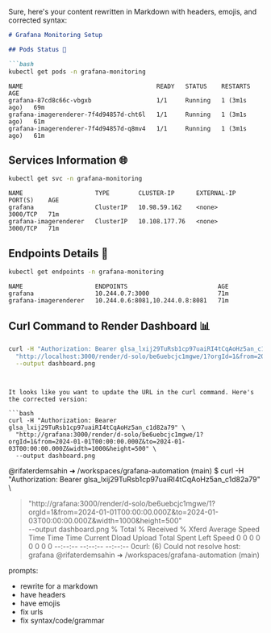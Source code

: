Sure, here's your content rewritten in Markdown with headers, emojis, and corrected syntax:

```markdown
# Grafana Monitoring Setup

## Pods Status 🚀

```bash
kubectl get pods -n grafana-monitoring
```

```
NAME                                     READY   STATUS    RESTARTS       AGE
grafana-87cd8c66c-vbgxb                  1/1     Running   1 (3m1s ago)   69m
grafana-imagerenderer-7f4d94857d-cht6l   1/1     Running   1 (3m1s ago)   61m
grafana-imagerenderer-7f4d94857d-q8mv4   1/1     Running   1 (3m1s ago)   61m
```

## Services Information 🌐

```bash
kubectl get svc -n grafana-monitoring
```

```
NAME                    TYPE        CLUSTER-IP      EXTERNAL-IP   PORT(S)    AGE
grafana                 ClusterIP   10.98.59.162    <none>        3000/TCP   71m
grafana-imagerenderer   ClusterIP   10.108.177.76   <none>        3000/TCP   71m
```

## Endpoints Details 📍

```bash
kubectl get endpoints -n grafana-monitoring
```

```
NAME                    ENDPOINTS                         AGE
grafana                 10.244.0.7:3000                   71m
grafana-imagerenderer   10.244.0.6:8081,10.244.0.8:8081   71m
```

## Curl Command to Render Dashboard 📊

```bash
curl -H "Authorization: Bearer glsa_lxij29TuRsb1cp97uaiRI4tCqAoHz5an_c1d82a79" \
  "http://localhost:3000/render/d-solo/be6uebcjc1mgwe/1?orgId=1&from=2024-01-01T00:00:00.000Z&to=2024-01-03T00:00:00.000Z&width=1000&height=500" \
  --output dashboard.png
```
```


It looks like you want to update the URL in the curl command. Here's the corrected version:

```bash
curl -H "Authorization: Bearer glsa_lxij29TuRsb1cp97uaiRI4tCqAoHz5an_c1d82a79" \
  "http://grafana:3000/render/d-solo/be6uebcjc1mgwe/1?orgId=1&from=2024-01-01T00:00:00.000Z&to=2024-01-03T00:00:00.000Z&width=1000&height=500" \
  --output dashboard.png
```


@rifaterdemsahin ➜ /workspaces/grafana-automation (main) $ curl -H "Authorization: Bearer glsa_lxij29TuRsb1cp97uaiRI4tCqAoHz5an_c1d82a79" \
>   "http://grafana:3000/render/d-solo/be6uebcjc1mgwe/1?orgId=1&from=2024-01-01T00:00:00.000Z&to=2024-01-03T00:00:00.000Z&width=1000&height=500" \
>   --output dashboard.png
  % Total    % Received % Xferd  Average Speed   Time    Time     Time  Current
                                 Dload  Upload   Total   Spent    Left  Speed
  0     0    0     0    0     0      0      0 --:--:-- --:--:-- --:--:--     0curl: (6) Could not resolve host: grafana
@rifaterdemsahin ➜ /workspaces/grafana-automation (main) 


prompts:
- rewrite for a markdown
- have headers
- have emojis
- fix urls
- fix syntax/code/grammar